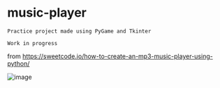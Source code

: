 # music-player

    Practice project made using PyGame and Tkinter

    Work in progress

from https://sweetcode.io/how-to-create-an-mp3-music-player-using-python/


![image](https://user-images.githubusercontent.com/107042762/235917965-4265100e-1b44-4789-aca2-109611e65e65.png)
